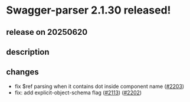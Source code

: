 # Swagger-parser 2.1.30 released!

## release on 20250620
## description
## changes
* fix $ref parsing when it contains dot inside component name (<a class="issue-link js-issue-link" data-error-text="Failed to load title" data-id="3156123583" data-permission-text="Title is private" data-url="https://github.com/swagger-api/swagger-parser/issues/2203" data-hovercard-type="pull_request" data-hovercard-url="/swagger-api/swagger-parser/pull/2203/hovercard" href="https://github.com/swagger-api/swagger-parser/pull/2203">#2203</a>)
* fix: add explicit-object-schema flag (<a class="issue-link js-issue-link" data-error-text="Failed to load title" data-id="2437447505" data-permission-text="Title is private" data-url="https://github.com/swagger-api/swagger-parser/issues/2113" data-hovercard-type="issue" data-hovercard-url="/swagger-api/swagger-parser/issues/2113/hovercard" href="https://github.com/swagger-api/swagger-parser/issues/2113">#2113</a>) (<a class="issue-link js-issue-link" data-error-text="Failed to load title" data-id="3150242536" data-permission-text="Title is private" data-url="https://github.com/swagger-api/swagger-parser/issues/2202" data-hovercard-type="pull_request" data-hovercard-url="/swagger-api/swagger-parser/pull/2202/hovercard" href="https://github.com/swagger-api/swagger-parser/pull/2202">#2202</a>)

